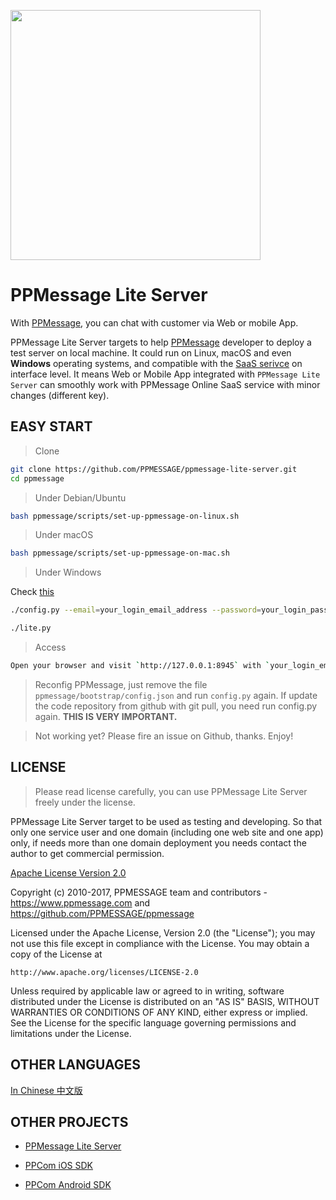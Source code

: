 

<img src="ppmessage/doc/ppkefu-ppcom.gif" height=400px></img>


# PPMessage Lite Server

With [PPMessage](https://ppmessage.com), you can chat with customer via Web or mobile App.

PPMessage Lite Server targets to help [PPMessage](https://ppmessage.com) developer to deploy a test server on local machine. It could run on Linux, macOS and even **Windows** operating systems, and compatible with the [SaaS serivce](https://ppmessage.com) on interface level. It means Web or Mobile App integrated with `PPMessage Lite Server` can smoothly work with PPMessage Online SaaS service with minor changes (different key).


## EASY START

> Clone

```bash
git clone https://github.com/PPMESSAGE/ppmessage-lite-server.git
cd ppmessage
```

> Under Debian/Ubuntu


```bash
bash ppmessage/scripts/set-up-ppmessage-on-linux.sh
```

> Under macOS


```bash
bash ppmessage/scripts/set-up-ppmessage-on-mac.sh
```

> Under Windows


Check [this](ppmessage/doc/en-us/install-ppmessage-on-windows.md)



```bash
./config.py --email=your_login_email_address --password=your_login_password
```

```bash
./lite.py
```

> Access


```bash
Open your browser and visit `http://127.0.0.1:8945` with `your_login_email_address` and `your_login_password` to login.

```

> Reconfig PPMessage, just remove the file `ppmessage/bootstrap/config.json` and run `config.py` again.
> If update the code repository from github with git pull, you need run config.py again. <strong>THIS IS VERY IMPORTANT.</strong>

> Not working yet? Please fire an issue on Github, thanks. Enjoy!


## LICENSE 

> Please read license carefully, you can use PPMessage Lite Server freely under the license.

PPMessage Lite Server target to be used as testing and developing. So that only one service user and one domain (including one web site and one app) only, if needs more than one domain deployment you needs contact the author to get commercial permission.

[Apache License Version 2.0](http://www.apache.org/licenses/LICENSE-2.0)

Copyright (c) 2010-2017, PPMESSAGE team and contributors - https://www.ppmessage.com and https://github.com/PPMESSAGE/ppmessage

Licensed under the Apache License, Version 2.0 (the "License");
you may not use this file except in compliance with the License.
You may obtain a copy of the License at

    http://www.apache.org/licenses/LICENSE-2.0

Unless required by applicable law or agreed to in writing, software
distributed under the License is distributed on an "AS IS" BASIS,
WITHOUT WARRANTIES OR CONDITIONS OF ANY KIND, either express or implied.
See the License for the specific language governing permissions and
limitations under the License.


## OTHER LANGUAGES

[In Chinese 中文版](ppmessage/doc/zh-cn/README.md)


## OTHER PROJECTS

* [PPMessage Lite Server](https://github.com/PPMESSAGE/ppmessage-lite-server)

* [PPCom iOS SDK](https://github.com/PPMESSAGE/ppcom-ios-sdk)

* [PPCom Android SDK](https://github.com/PPMESSAGE/ppcom-android-sdk)
